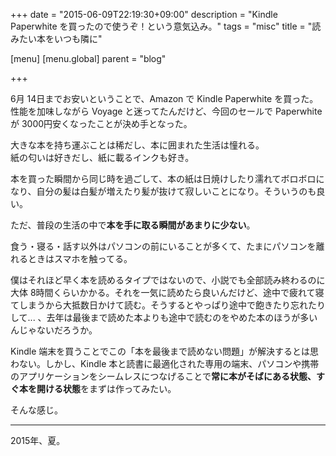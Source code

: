 +++
date = "2015-06-09T22:19:30+09:00"
description = "Kindle Paperwhite を買ったので使うぞ！という意気込み。"
tags = "misc"
title = "読みたい本をいつも隣に"

[menu]
  [menu.global]
    parent = "blog"

+++

6月 14日までお安いということで、Amazon で Kindle Paperwhite を買った。  
性能を加味しながら Voyage と迷ってたんだけど、今回のセールで Paperwhite が 3000円安くなったことが決め手となった。

大きな本を持ち運ぶことは稀だし、本に囲まれた生活は憧れる。  
紙の匂いは好きだし、紙に載るインクも好き。

本を買った瞬間から同じ時を過ごして、本の紙は日焼けしたり濡れてボロボロになり、自分の髪は白髪が増えたり髪が抜けて寂しいことになり。そういうのも良い。

ただ、普段の生活の中で**本を手に取る瞬間があまりに少ない**。

食う・寝る・話す以外はパソコンの前にいることが多くて、たまにパソコンを離れるときはスマホを触ってる。

僕はそれほど早く本を読めるタイプではないので、小説でも全部読み終わるのに大体 8時間くらいかかる。それを一気に読めたら良いんだけど、途中で疲れて寝てしまうから大抵数日かけて読む。そうするとやっぱり途中で飽きたり忘れたりして... 、去年は最後まで読めた本よりも途中で読むのをやめた本のほうが多いんじゃないだろうか。

Kindle 端末を買うことでこの「本を最後まで読めない問題」が解決するとは思わない。しかし、Kindle 本と読書に最適化された専用の端末、パソコンや携帯のアプリケーションをシームレスにつなげることで**常に本がそばにある状態、すぐ本を開ける状態**をまずは作ってみたい。

そんな感じ。

---

2015年、夏。
